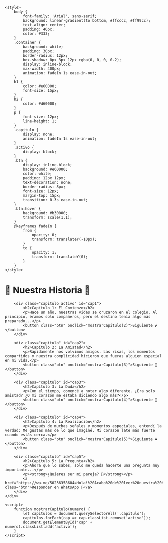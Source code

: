 <html lang="es">
<head>
    <meta charset="UTF-8">
    <meta name="viewport" content="width=device-width, initial-scale=0.80">

    <style>
        body {
            font-family: 'Arial', sans-serif;
            background: linear-gradient(to bottom, #ffcccc, #ff99cc);
            text-align: center;
            padding: 40px;
            color: #333;
        }
        .container {
            background: white;
            padding: 30px;
            border-radius: 12px;
            box-shadow: 0px 3px 12px rgba(0, 0, 0, 0.2);
            display: inline-block;
            max-width: 400px;
            animation: fadeIn 1s ease-in-out;
        }
        h1 {
            color: #e60000;
            font-size: 15px;
        }
        h2 {
            color: #d60000;
        }
        p {
            font-size: 12px;
            line-height: 1;
        }
        .capitulo {
            display: none;
            animation: fadeIn 1s ease-in-out;
        }
        .activo {
            display: block;
        }
        .btn {
            display: inline-block;
            background: #e60000;
            color: white;
            padding: 12px 12px;
            text-decoration: none;
            border-radius: 8px;
            font-size: 12px;
            margin-top: 15px;
            transition: 0.3s ease-in-out;
        }
        .btn:hover {
            background: #b30000;
            transform: scale(1.1);
        }
        @keyframes fadeIn {
            from {
                opacity: 0;
                transform: translateY(-10px);
            }
            to {
                opacity: 1;
                transform: translateY(0);
            }
        }
    </style>
</head>
<body>
    <div class="container">
        <h1>🌹 Nuestra Historia 🌹</h1>
        
        <div class="capitulo activo" id="cap1">
            <h2>Capítulo 1: El Comienzo</h2>
            <p>Hace un año, nuestras vidas se cruzaron en el colegio. Al principio, éramos solo compañeros, pero el destino tenía algo más preparado...</p>
            <button class="btn" onclick="mostrarCapitulo(2)">Siguiente 💕</button>
        </div>

        <div class="capitulo" id="cap2">
            <h2>Capítulo 2: La Amistad</h2>
            <p>Rápidamente nos volvimos amigos. Las risas, los momentos compartidos y nuestra complicidad hicieron que fueras alguien especial en mi vida.</p>
            <button class="btn" onclick="mostrarCapitulo(3)">Siguiente 💖</button>
        </div>

        <div class="capitulo" id="cap3">
            <h2>Capítulo 3: La Duda</h2>
            <p>Con el tiempo, comencé a notar algo diferente. ¿Era solo amistad? ¿O mi corazón me estaba diciendo algo más?</p>
            <button class="btn" onclick="mostrarCapitulo(4)">Siguiente 💞</button>
        </div>

        <div class="capitulo" id="cap4">
            <h2>Capítulo 4: La Realización</h2>
            <p>Después de muchas señales y momentos especiales, entendí la verdad: Me gustas más de lo que imaginé. Mi corazón late más fuerte cuando estás cerca.</p>
            <button class="btn" onclick="mostrarCapitulo(5)">Siguiente ❤</button>
        </div>

        <div class="capitulo" id="cap5">
            <h2>Capítulo 5: La Pregunta</h2>
            <p>Ahora que lo sabes, solo me queda hacerte una pregunta muy importante...</p>
            <p><strong>¿Quieres ser mi pareja? 💑</strong></p>
            <a href="https://wa.me/50236358604=Hola!%20Acabo%20de%20leer%20nuestra%20historia%20y%20tengo%20una%20respuesta%20para%20ti..." class="btn">Responder en WhatsApp 💌</a>
        </div>
    </div>

    <script>
        function mostrarCapitulo(numero) {
            let capitulos = document.querySelectorAll('.capitulo');
            capitulos.forEach(cap => cap.classList.remove('activo'));
            document.getElementById('cap' + numero).classList.add('activo');
        }
    </script>
</body>
</html>
